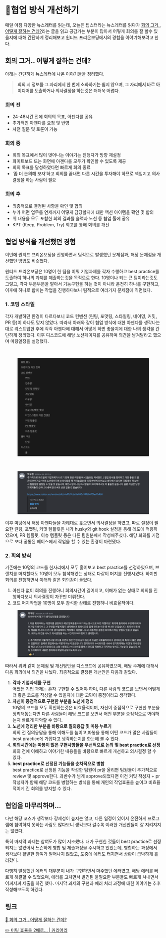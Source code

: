 # 협업 방식 개선하기

매일 아침 다양한 뉴스레터를 읽는데, 오늘은 팁스터라는 뉴스레터를 읽다가 [회의 그거.. 어떻게 잘하는 건데?](https://maily.so/tipster/posts/e83a6f72?mid=b361d956)라는 글을 읽고 공감가는 부분이 많아서 어떻게 회의를 잘 할수 있을지에 대해 간단하게 정리해보고 원티드 프리온보딩에서의 경험을 이야기해보려고 한다.

## 회의 그거.. 어떻게 잘하는 건데?

아래는 간단하게 뉴스레터에 나온 이야기들을 정리했다.

> **회의 시 정보를 그 자리에서 한 번에 소화하기는 쉽지 않으며, 그 자리에서 바로 아이디어를 도출하거나 의사결정을 하는것은 더더욱 어렵다.**

### 회의 전

* 24-48시간 전에 회의의 목표, 아젠다를 공유
* 추가적인 아젠다를 요청 및 반영
* 사전 질문 및 토론이 가능

### 회의 중

* 회의 목표에서 많이 벗어나는 이야기는 진행자가 방향 재설정
* 화이트보드 또는 화면에 아젠다를 모두가 확인할 수 있도록 제공
* 회의 목표를 달성하였다면 빠르게 회의 종료
* ‘좀 더 논의해 보자’하고 회의를 끝내면 다른 시간을 투자해야 하므로 책임지고 의사결정을 하는 사람이 필요

### 회의 후

* 최종적으로 결정된 사항을 확인 및 합의
* 누가 어떤 업무를 언제까지 어떻게 담당할지에 대한 액션 아이템을 확인 및 합의
* 위 내용을 모두 포함한 회의 결과를 슬랙과 노션 등 협업 툴에 공유
* KPT (Keep, Problem, Try) 회고를 통해 회의를 개선

## 협업 방식을 개선했던 경험

이번에 원티드 프리온보딩을 진행하면서 팀적으로 발생했던 문제점과, 해당 문제점을 개선했던 방법도 비슷했다.

원티드 프리온보딩은 10명이 한 팀을 이뤄 기업과제를 각자 수행하고 best practice를 도출하여 하나의 과제를 제출하는것을 목적으로 한다. 10명이나 되는 큰 팀이라는것도 그렇고, 각자 부분부분을 맡아서 기능구현을 하는 것이 아니라 온전히 하나를 구현하고, 이후에 하나로 합치는 작업을 진행하다보니 팀적으로 여러가지 문제점에 직면했다.

### 1. 코딩 스타일

각자 개발하던 환경이 다르다보니 코드 컨벤션 (린팅, 포맷팅, 스타일링, 네이밍, 커밋, PR 등)이 하나도 맞지 않았다. 따라서 아래와 같이 협업 방식에 대한 아젠다를 생각나는대로 리스트업한 후에 각각 아젠다에 대해서 어떻게 하면 좋을지에 대한 나의 생각을 간단하게 정리했다. 이후 디스코드에 해당 노션페이지를 공유하며 의견을 남겨달라고 했으며 미팅일정을 설정했다.

<div>

<img src="https://s3-us-west-2.amazonaws.com/secure.notion-static.com/817e3d68-dcdf-4b71-9962-7f5da665c74b/Untitled.png" alt="">

 

<figure><img src="../.gitbook/assets/Untitled (3) (1).png" alt=""><figcaption></figcaption></figure>

</div>

<div>

<img src="https://s3-us-west-2.amazonaws.com/secure.notion-static.com/51627bee-1178-45da-b814-4640a33b7a36/Untitled.png" alt="">

 

<figure><img src="../.gitbook/assets/Untitled (4) (1).png" alt=""><figcaption></figcaption></figure>

</div>

이후 미팅에서 해당 아젠다들을 차례대로 훑으면서 의사결정을 하였고, 따로 설정이 필요한 린팅, 포맷팅, 커밋 템플릿은 내가 husky와 git hook 설정을 통해 레포에 적용하였으며, PR 템플릿, 이슈 템플릿 등은 다른 팀원분께서 작성해주셨다. 해당 회의를 기점으로 보다 공통된 베이스에서 작업을 할 수 있는 환경이 마련됐다.

### 2. 회의 방식

기존에는 10명의 코드를 한자리에서 모두 훑어보고 best practice를 선정하였으며, 브랜치를 머지할때도 10명이 모두 참석해있는 상태로 다같이 머지를 진행시켰다. 하지만 회의를 진행하면서 아래와 같은 회의감이 들었다.

1. 아젠다 없이 회의를 진행하니 회의시간이 길어지고, 이해가 없는 상태로 회의를 진행하다보니 의사결정이 자꾸만 미뤄진다.
2. 코드 머지작업을 10명이 모두 참석한 상태로 진행하니 비효율적이다.

<figure><img src="../.gitbook/assets/Untitled (5) (1).png" alt=""><figcaption></figcaption></figure>

따라서 위와 같이 문제점 및 개선방안을 디스코드에 공유하였으며, 해당 주제에 대해서 다음 회의에서 의견을 나눴다. 최종적으로 결정된 개선안은 다음과 같았다.

1. **각자 기업과제를 구현**\
   어쨌든 기업 과제는 혼자 구현할 수 있어야 하며, 다른 사람의 코드를 보면서 어떻게 더 좋은 코드를 작성할 수 있을지에 대한 고민이 중점이라고 생각했다.
2. **자신이 중점적으로 구현한 부분을 노션에 정리**\
   10명의 코드를 모두 확인하는것은 비효율적이며, 자신이 중점적으로 구현한 부분을 정리해놓는다면 다른 사람들이 해당 코드를 보면서 어떤 부분을 중점적으로 봐야하는지 빠르게 파악할 수 있다.
3. **노션에 정리한 부분을 바탕으로 질의응답 및 따봉 누르기**\
   회의 전 질의응답을 통해 이해도를 높이고,따봉을 통해 어떤 코드가 많은 사람들이 best practice에 가깝다고 생각하는지를 한눈에 볼 수 있다.
4. **회의시간에는 따봉이 많은 구현사항들을 우선적으로 논의 및 best practice로 선정**\
   회의 전에 이해하고 이야기한 내용들을 바탕으로 빠르게 개선하고 의사결정 할 수 있다.
5. **best practice로 선정된 기능들을 순차적으로 병합**\
   best practice로 선정된 기능을 작성한 팀원이 pr을 올리면 팀원들이 추가적으로 review 및 approve한다. 과반수가 넘게 approve되었다면 이전 커밋 작성자 + pr 작성자가 함께 해당 코드를 병합하는 방식을 통해 개인의 작업효율을 높이고 비효율적이게 긴 회의를 방지할 수 있다.

## 협업을 마무리하며...

다만 해당 코스가 생각보다 강제성이 높지는 않고, 다른 일정이 있어서 온전하게 프로그램에 참여하지 못하는 사람도 많다보니 생각보다 갈수록 이러한 개선안들이 잘 지켜지지는 않았다.

특히 마지막 과제는 참여도가 많이 저조했다. 내가 구현한 것들이 best practice로 선정되지는 않았어서 느슨하게 병합 및 제출과정을 주시하고 있었는데, 병합하는 과정에서 생각보다 활발한 참여가 일어나지 않았고, 도중에 에러도 터지면서 상황이 급박하게 흘러갔다.

다행히 발생했던 에러의 대부분이 내가 구현하면서 마주했던 에러였고, 해당 에러를 빠르게 해결할 수 있었으며, 에러를 고치면서 발견된 불필요한 부분들도 빠르게 쳐내면서 어찌저찌 제출을 하긴 했다. 마지막 과제의 구현과 에러 처리 과정에 대한 이야기는 추후 작성해보도록 하겠다.

## 링크

[💬 회의 그거.. 어떻게 잘하는 건데?](https://maily.so/tipster/posts/e83a6f72?mid=b361d956)

[✏️ 미팅 효율을 2배로... | 커리어리](https://careerly.co.kr/comments/34919)
